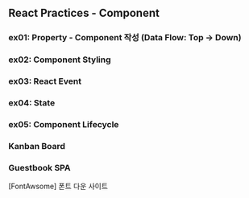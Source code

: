 ## React Practices - Component

### ex01: Property - Component 작성 (Data Flow: Top -> Down)
### ex02: Component Styling         
### ex03: React Event               
### ex04: State 
### ex05: Component Lifecycle 

### Kanban Board
### Guestbook SPA

[FontAwsome] 폰트 다운 사이트 